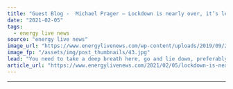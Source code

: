 ```yaml
---
title: "Guest Blog -  Michael Prager – Lockdown is nearly over, it’s legacy will be creative destruction"
date: "2021-02-05"
tags: 
  - energy live news
source: "energy live news"
image_url: "https://www.energylivenews.com/wp-content/uploads/2019/09/2019-guest-blog-michael-prager-720x412-1.jpg"
image_fp: "/assets/img/post_thumbnails/43.jpg"
lead: "You need to take a deep breath here, go and lie down, preferably in a dark room.  I am about to speak a heresy."
article_url: "https://www.energylivenews.com/2021/02/05/lockdown-is-nearly-over-its-legacy-will-be-creative-destruction/"
---
```


---
